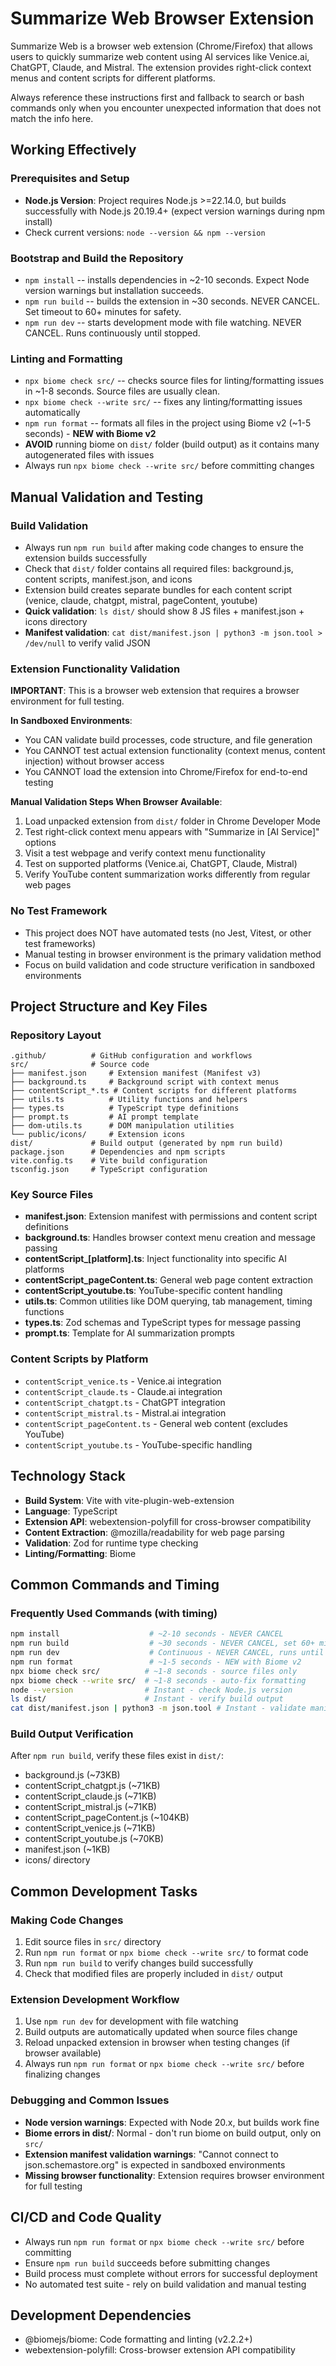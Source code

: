 # Summarize Web Browser Extension

Summarize Web is a browser web extension (Chrome/Firefox) that allows users to quickly summarize web content using AI services like Venice.ai, ChatGPT, Claude, and Mistral. The extension provides right-click context menus and content scripts for different platforms.

Always reference these instructions first and fallback to search or bash commands only when you encounter unexpected information that does not match the info here.

## Working Effectively

### Prerequisites and Setup
- **Node.js Version**: Project requires Node.js >=22.14.0, but builds successfully with Node.js 20.19.4+ (expect version warnings during npm install)
- Check current versions: `node --version && npm --version`

### Bootstrap and Build the Repository
- `npm install` -- installs dependencies in ~2-10 seconds. Expect Node version warnings but installation succeeds.
- `npm run build` -- builds the extension in ~30 seconds. NEVER CANCEL. Set timeout to 60+ minutes for safety.
- `npm run dev` -- starts development mode with file watching. NEVER CANCEL. Runs continuously until stopped.

### Linting and Formatting
- `npx biome check src/` -- checks source files for linting/formatting issues in ~1-8 seconds. Source files are usually clean.
- `npx biome check --write src/` -- fixes any linting/formatting issues automatically
- `npm run format` -- formats all files in the project using Biome v2 (~1-5 seconds) - **NEW with Biome v2**
- **AVOID** running biome on `dist/` folder (build output) as it contains many autogenerated files with issues
- Always run `npx biome check --write src/` before committing changes

## Manual Validation and Testing

### Build Validation
- Always run `npm run build` after making code changes to ensure the extension builds successfully
- Check that `dist/` folder contains all required files: background.js, content scripts, manifest.json, and icons
- Extension build creates separate bundles for each content script (venice, claude, chatgpt, mistral, pageContent, youtube)
- **Quick validation**: `ls dist/` should show 8 JS files + manifest.json + icons directory
- **Manifest validation**: `cat dist/manifest.json | python3 -m json.tool > /dev/null` to verify valid JSON

### Extension Functionality Validation  
**IMPORTANT**: This is a browser web extension that requires a browser environment for full testing.

**In Sandboxed Environments**:
- You CAN validate build processes, code structure, and file generation
- You CANNOT test actual extension functionality (context menus, content injection) without browser access
- You CANNOT load the extension into Chrome/Firefox for end-to-end testing

**Manual Validation Steps When Browser Available**:
1. Load unpacked extension from `dist/` folder in Chrome Developer Mode
2. Test right-click context menu appears with "Summarize in [AI Service]" options  
3. Visit a test webpage and verify context menu functionality
4. Test on supported platforms (Venice.ai, ChatGPT, Claude, Mistral)
5. Verify YouTube content summarization works differently from regular web pages

### No Test Framework
- This project does NOT have automated tests (no Jest, Vitest, or other test frameworks)
- Manual testing in browser environment is the primary validation method
- Focus on build validation and code structure verification in sandboxed environments

## Project Structure and Key Files

### Repository Layout
```
.github/          # GitHub configuration and workflows
src/              # Source code
├── manifest.json     # Extension manifest (Manifest v3)
├── background.ts     # Background script with context menus
├── contentScript_*.ts # Content scripts for different platforms
├── utils.ts          # Utility functions and helpers
├── types.ts          # TypeScript type definitions  
├── prompt.ts         # AI prompt template
├── dom-utils.ts      # DOM manipulation utilities
└── public/icons/     # Extension icons
dist/             # Build output (generated by npm run build)
package.json      # Dependencies and npm scripts
vite.config.ts    # Vite build configuration
tsconfig.json     # TypeScript configuration
```

### Key Source Files
- **manifest.json**: Extension manifest with permissions and content script definitions
- **background.ts**: Handles browser context menu creation and message passing
- **contentScript_[platform].ts**: Inject functionality into specific AI platforms
- **contentScript_pageContent.ts**: General web page content extraction
- **contentScript_youtube.ts**: YouTube-specific content handling
- **utils.ts**: Common utilities like DOM querying, tab management, timing functions
- **types.ts**: Zod schemas and TypeScript types for message passing
- **prompt.ts**: Template for AI summarization prompts

### Content Scripts by Platform
- `contentScript_venice.ts` - Venice.ai integration
- `contentScript_claude.ts` - Claude.ai integration  
- `contentScript_chatgpt.ts` - ChatGPT integration
- `contentScript_mistral.ts` - Mistral.ai integration
- `contentScript_pageContent.ts` - General web content (excludes YouTube)
- `contentScript_youtube.ts` - YouTube-specific handling

## Technology Stack
- **Build System**: Vite with vite-plugin-web-extension
- **Language**: TypeScript  
- **Extension API**: webextension-polyfill for cross-browser compatibility
- **Content Extraction**: @mozilla/readability for web page parsing
- **Validation**: Zod for runtime type checking
- **Linting/Formatting**: Biome

## Common Commands and Timing

### Frequently Used Commands (with timing)
```bash
npm install                    # ~2-10 seconds - NEVER CANCEL
npm run build                  # ~30 seconds - NEVER CANCEL, set 60+ minute timeout  
npm run dev                    # Continuous - NEVER CANCEL, runs until stopped
npm run format                 # ~1-5 seconds - NEW with Biome v2
npx biome check src/          # ~1-8 seconds - source files only
npx biome check --write src/  # ~1-8 seconds - auto-fix formatting
node --version                # Instant - check Node.js version
ls dist/                      # Instant - verify build output
cat dist/manifest.json | python3 -m json.tool # Instant - validate manifest JSON
```

### Build Output Verification
After `npm run build`, verify these files exist in `dist/`:
- background.js (~73KB)
- contentScript_chatgpt.js (~71KB)  
- contentScript_claude.js (~71KB)
- contentScript_mistral.js (~71KB)
- contentScript_pageContent.js (~104KB)
- contentScript_venice.js (~71KB)
- contentScript_youtube.js (~70KB)
- manifest.json (~1KB)
- icons/ directory

## Common Development Tasks

### Making Code Changes
1. Edit source files in `src/` directory
2. Run `npm run format` or `npx biome check --write src/` to format code
3. Run `npm run build` to verify changes build successfully
4. Check that modified files are properly included in `dist/` output

### Extension Development Workflow  
1. Use `npm run dev` for development with file watching
2. Build outputs are automatically updated when source files change
3. Reload unpacked extension in browser when testing changes (if browser available)
4. Always run `npm run format` or `npx biome check --write src/` before finalizing changes

### Debugging and Common Issues
- **Node version warnings**: Expected with Node 20.x, but builds work fine
- **Biome errors in dist/**: Normal - don't run biome on build output, only on `src/`
- **Extension manifest validation warnings**: "Cannot connect to json.schemastore.org" is expected in sandboxed environments
- **Missing browser functionality**: Extension requires browser environment for full testing

## CI/CD and Code Quality
- Always run `npm run format` or `npx biome check --write src/` before committing
- Ensure `npm run build` succeeds before submitting changes
- Build process must complete without errors for successful deployment
- No automated test suite - rely on build validation and manual testing

## Development Dependencies
- @biomejs/biome: Code formatting and linting (v2.2.2+)
- webextension-polyfill: Cross-browser extension API compatibility
